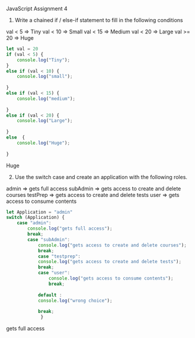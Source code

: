 JavaScript
Assignment 4

1.	Write a chained if / else-if statement to fill in the following conditions

val  < 5  =>  Tiny
val  < 10  =>  Small
val  < 15  =>  Medium
val  < 20  => Large
val  >= 20  => Huge 

```js
let val = 20
if (val < 5) {
    console.log("Tiny");
}
else if (val < 10) {
    console.log("small");
     
}
else if (val < 15) {
    console.log("medium");
    
}
else if (val < 20) {
    console.log("Large");
    
}
else  {
    console.log("Huge");
    
}
```
Huge

2.	Use the switch case and create an application with the following roles.

admin => gets full access
subAdmin => gets access to create and delete courses
testPrep => gets access to create and delete tests
user => gets access to consume contents
```js
let Application = "admin"
switch (Application) {
    case "admin":
        console.log("gets full access");
        break;
        case "subAdmin":
            console.log("gets access to create and delete courses");
            break;
            case "testprep":
            console.log("gets access to create and delete tests");
            break;
            case "user":
                console.log("gets access to consume contents");
                break;
             
            default :
            console.log("wrong choice");
            
            break;
             }
```

gets full access